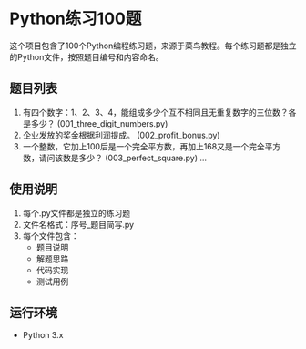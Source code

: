 # Python练习100题

这个项目包含了100个Python编程练习题，来源于菜鸟教程。每个练习题都是独立的Python文件，按照题目编号和内容命名。

## 题目列表

1. 有四个数字：1、2、3、4，能组成多少个互不相同且无重复数字的三位数？各是多少？ (001_three_digit_numbers.py)
2. 企业发放的奖金根据利润提成。 (002_profit_bonus.py)
3. 一个整数，它加上100后是一个完全平方数，再加上168又是一个完全平方数，请问该数是多少？ (003_perfect_square.py)
...

## 使用说明

1. 每个.py文件都是独立的练习题
2. 文件名格式：序号_题目简写.py
3. 每个文件包含：
   - 题目说明
   - 解题思路
   - 代码实现
   - 测试用例

## 运行环境

- Python 3.x 